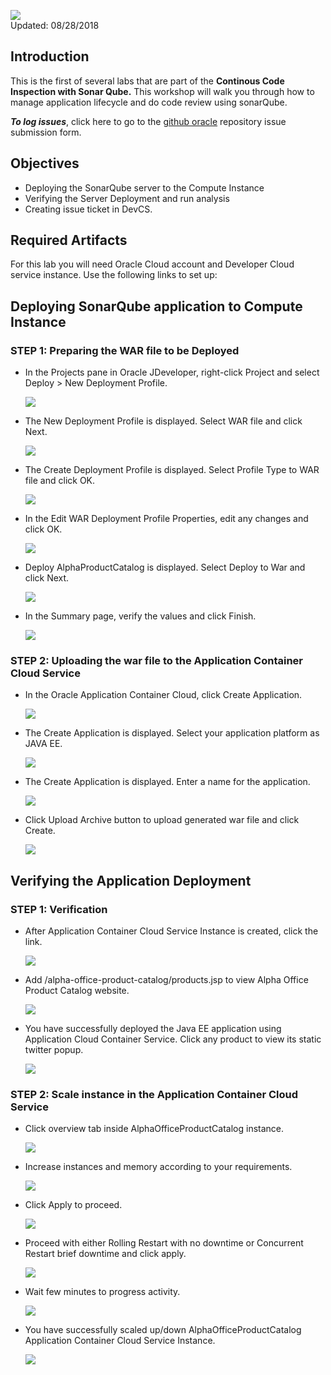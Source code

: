 ![](images/200/Picture200-lab.png)  
Updated: 08/28/2018

## Introduction

This is the first of several labs that are part of the **Continous Code Inspection with Sonar Qube.** This workshop will walk you through how to manage application lifecycle and do code review using sonarQube.

**_To log issues_**, click here to go to the [github oracle](https://github.com/oracle/learning-library/issues/new) repository issue submission form.

## Objectives

- Deploying the SonarQube server to the Compute Instance
- Verifying the Server Deployment and run analysis
- Creating issue ticket in DevCS. 

## Required Artifacts

For this lab you will need Oracle Cloud account and Developer Cloud service instance. Use the following links to set up:

## Deploying SonarQube application to Compute Instance

### **STEP 1**: Preparing the WAR file to be Deployed

- In the Projects pane in Oracle JDeveloper, right-click Project and select Deploy > New Deployment Profile.
   
    ![](images/200/war_1.png) 

- The New Deployment Profile is displayed. Select WAR file and click Next.
  
    ![](images/200/war_2.png) 

- The Create Deployment Profile is displayed. Select Profile Type to WAR file and click OK.

    ![](images/200/war_3.png) 

- In the Edit WAR Deployment Profile Properties, edit any changes and click OK.

    ![](images/200/war_4.png) 

- Deploy AlphaProductCatalog is displayed. Select Deploy to War and click Next.

    ![](images/200/war_5.png) 

- In the Summary page, verify the values and click Finish.
   
    ![](images/200/war_6.png)

### **STEP 2**: Uploading the war file to the  Application Container Cloud Service


- In the Oracle Application Container Cloud, click Create Application.

    ![](images/200/1.png) 

- The Create Application is displayed. Select your application platform as JAVA EE.
  
    ![](images/200/2.png) 

- The Create Application is displayed. Enter a name for the application.
  
    ![](images/200/4.png) 

- Click Upload Archive button to upload generated war file and click Create.

    ![](images/200/6.png) 

## Verifying the Application Deployment

### **STEP 1**: Verification

- After Application Container Cloud Service Instance is created, click the link.

    ![](images/200/9.png) 

- Add /alpha-office-product-catalog/products.jsp to view Alpha Office Product Catalog website.

    ![](images/200/10.png) 

- You have successfully deployed the Java EE application using  Application Cloud Container Service. Click any product to view its static twitter popup.

    ![](images/200/10_1.png) 

### **STEP 2**: Scale instance in the Application Container Cloud Service

- Click overview tab inside AlphaOfficeProductCatalog instance.

    ![](images/200/11.png) 

- Increase instances and memory according to your requirements.

    ![](images/200/12.png) 

- Click Apply to proceed.

    ![](images/200/13.png) 

- Proceed with either Rolling Restart with no downtime or Concurrent Restart brief downtime and click apply. 

    ![](images/200/14.png) 

- Wait few minutes to progress activity.

    ![](images/200/15.png) 

- You have successfully scaled up/down AlphaOfficeProductCatalog Application Container Cloud Service Instance.

    ![](images/200/16.png) 


